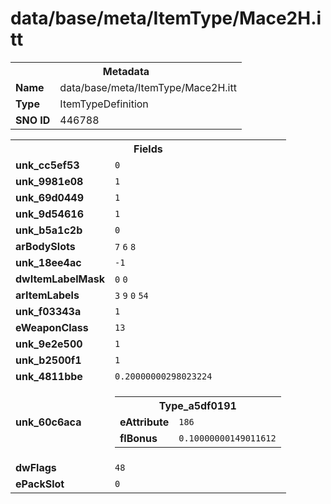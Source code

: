 <h1>data/base/meta/ItemType/Mace2H.itt</h1><table><tr><th colspan="100%">Metadata</th></tr><tr><td><b>Name</b></td><td>data/base/meta/ItemType/Mace2H.itt</td></tr><tr><td><b>Type</b></td><td>ItemTypeDefinition</td></tr><tr><td><b>SNO ID</b></td><td>446788</td></tr></table>

<table><tr><th colspan="100%">Fields</th></tr><tr><td><b>unk_cc5ef53</b></td><td><code>0</code></td></tr><tr><td><b>unk_9981e08</b></td><td><code>1</code></td></tr><tr><td><b>unk_69d0449</b></td><td><code>1</code></td></tr><tr><td><b>unk_9d54616</b></td><td><code>1</code></td></tr><tr><td><b>unk_b5a1c2b</b></td><td><code>0</code></td></tr><tr><td><b>arBodySlots</b></td><td><code>7</code>
<code>6</code>
<code>8</code>
</td></tr><tr><td><b>unk_18ee4ac</b></td><td><code>-1</code></td></tr><tr><td><b>dwItemLabelMask</b></td><td><code>0</code>
<code>0</code>
</td></tr><tr><td><b>arItemLabels</b></td><td><code>3</code>
<code>9</code>
<code>0</code>
<code>54</code>
</td></tr><tr><td><b>unk_f03343a</b></td><td><code>1</code></td></tr><tr><td><b>eWeaponClass</b></td><td><code>13</code></td></tr><tr><td><b>unk_9e2e500</b></td><td><code>1</code></td></tr><tr><td><b>unk_b2500f1</b></td><td><code>1</code></td></tr><tr><td><b>unk_4811bbe</b></td><td><code>0.20000000298023224</code></td></tr><tr><td><b>unk_60c6aca</b></td><td><table><tr><th colspan="100%">Type_a5df0191</th></tr><tr><td><b>eAttribute</b></td><td><code>186</code></td></tr><tr><td><b>flBonus</b></td><td><code>0.10000000149011612</code></td></tr></table>


</td></tr><tr><td><b>dwFlags</b></td><td><code>48</code></td></tr><tr><td><b>ePackSlot</b></td><td><code>0</code></td></tr></table>

